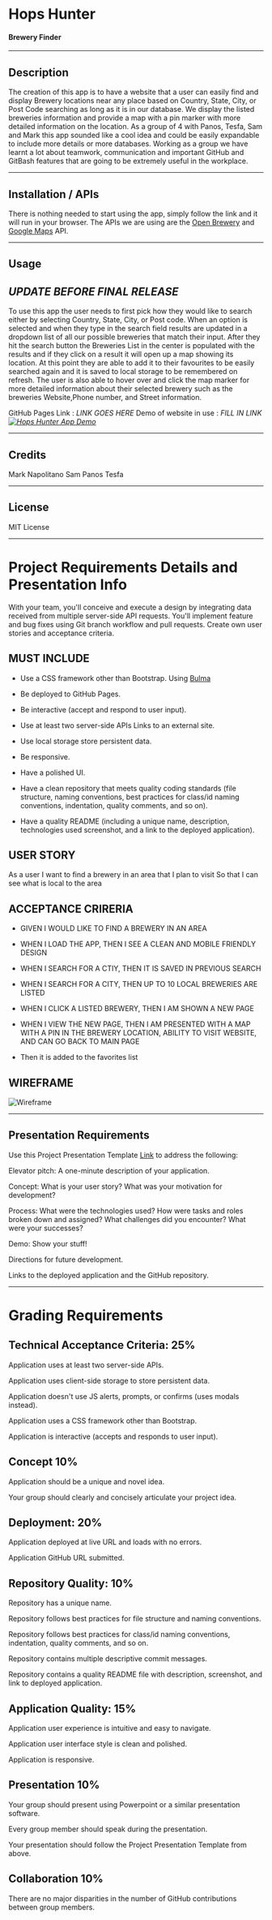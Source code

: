 
# Hops Hunter
#### Brewery Finder

---

## Description

The creation of this app is to have a website that a user can easily find and display Brewery locations near any place based on Country, State, City, or Post Code searching as long as it is in our database. We display the listed breweries information and provide a map with a pin marker with more detailed information on the location.
As a group of 4 with Panos, Tesfa, Sam and Mark this app sounded like a cool idea and could be easily expandable to include more details or more databases. Working as a group we have learnt a lot about teamwork, communication and important GitHub and GitBash features that are going to be extremely useful in the workplace.

---

## Installation / APIs

There is nothing needed to start using the app, simply follow the link and it will run in your browser.
The APIs we are using are the [Open Brewery](https://www.openbrewerydb.org/documentation) and [Google Maps](https://developers.google.com/maps) API.

---

## Usage 
## *UPDATE BEFORE FINAL RELEASE*

To use this app the user needs to first pick how they would like to search either by selecting Country, State, City, or Post code. When an option is selected and when they type in the search field results are updated in a dropdown list of all our possible breweries that match their input. After they hit the search button the Breweries List in the center is populated with the results and if they click on a result it will open up a map showing its location. At this point they are able to add it to their favourites to be easily searched again and it is saved to local storage to be remembered on refresh. The user is also able to hover over and click the map marker for more detailed information about their selected brewery such as the breweries Website,Phone number, and Street information.

GitHub Pages Link : *LINK GOES HERE*
Demo of website in use : *FILL IN LINK*
*[<img src="/assets/images/EXAMPLETEXT.gif" alt="Hops Hunter App Demo"/>](/assets/images/EXAMPLETEXT.gif)*

---

## Credits

Mark Napolitano
Sam
Panos
Tesfa

---

## License
MIT License

---

# Project Requirements Details and Presentation Info
With your team, you'll conceive and execute a design by integrating data received from 
multiple server-side API requests.
You'll implement feature and bug fixes using Git branch workflow and pull requests.
Create own user stories and acceptance criteria.

## MUST INCLUDE

- Use a CSS framework other than Bootstrap. Using [Bulma](https://bulma.io/)

- Be deployed to GitHub Pages.

- Be interactive (accept and respond to user input).

- Use at least two server-side APIs Links to an external site.

- Use local storage store persistent data.

- Be responsive.

- Have a polished UI.

- Have a clean repository that meets quality coding standards 
    (file structure, naming conventions, best practices for 
    class/id naming conventions, indentation, quality comments, and so on).

- Have a quality README (including a unique name, 
    description, technologies used screenshot, 
    and a link to the deployed application).
    
## USER STORY
As a user 
I want to find a brewery in an area that I plan to visit
So that I can see what is local to the area

## ACCEPTANCE CRIRERIA


* GIVEN I WOULD LIKE TO FIND A BREWERY IN AN AREA

* WHEN I LOAD THE APP, THEN I SEE A CLEAN AND MOBILE FRIENDLY DESIGN
    
* WHEN I SEARCH FOR A CTIY, THEN IT IS SAVED IN PREVIOUS SEARCH

* WHEN I SEARCH FOR A CITY, THEN UP TO 10 LOCAL BREWERIES ARE LISTED

* WHEN I CLICK A LISTED BREWERY, THEN I AM SHOWN A NEW PAGE
* WHEN I VIEW THE NEW PAGE, THEN I AM PRESENTED WITH A MAP WITH A PIN IN THE BREWERY LOCATION, ABILITY TO VISIT WEBSITE, AND CAN GO BACK TO MAIN PAGE
* Then it is added to the favorites list

## WIREFRAME

![Wireframe](/assets/images/Wireframe_1.png)

---

## Presentation Requirements
Use this Project Presentation Template [Link](https://docs.google.com/presentation/d/10QaO9KH8HtUXj__81ve0SZcpO5DbMbqqQr4iPpbwKks/edit#slide=id.p) to address the following:

Elevator pitch: A one-minute description of your application.

Concept: What is your user story? What was your motivation for development?

Process: What were the technologies used? How were tasks and roles broken down and assigned? What challenges did you encounter? What were your successes?

Demo: Show your stuff!

Directions for future development.

Links to the deployed application and the GitHub repository.

---

# Grading Requirements

## Technical Acceptance Criteria: 25%

Application uses at least two server-side APIs.

Application uses client-side storage to store persistent data.

Application doesn't use JS alerts, prompts, or confirms (uses modals instead).

Application uses a CSS framework other than Bootstrap.

Application is interactive (accepts and responds to user input).

## Concept 10%
Application should be a unique and novel idea.

Your group should clearly and concisely articulate your project idea.

## Deployment: 20%
Application deployed at live URL and loads with no errors.

Application GitHub URL submitted.

## Repository Quality: 10%
Repository has a unique name.

Repository follows best practices for file structure and naming conventions.

Repository follows best practices for class/id naming conventions, indentation, quality comments, and so on.

Repository contains multiple descriptive commit messages.

Repository contains a quality README file with description, screenshot, and link to deployed application.

## Application Quality: 15%
Application user experience is intuitive and easy to navigate.

Application user interface style is clean and polished.

Application is responsive.

## Presentation 10%
Your group should present using Powerpoint or a similar presentation software.

Every group member should speak during the presentation.

Your presentation should follow the Project Presentation Template from above.

## Collaboration 10%
There are no major disparities in the number of GitHub contributions between group members.